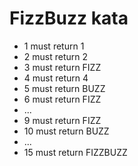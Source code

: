 # FizzBuzz kata

- 1 must return 1
- 2 must return 2
- 3 must return FIZZ
- 4 must return 4
- 5 must return BUZZ
- 6 must return FIZZ
- ...
- 9 must return FIZZ
- 10 must return BUZZ
- ...
- 15 must return FIZZBUZZ
